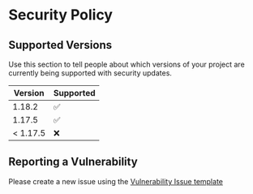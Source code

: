 # Security Policy

## Supported Versions

Use this section to tell people about which versions of your project are
currently being supported with security updates.

| Version | Supported          |
| ------- | ------------------ |
| 1.18.2   | :white_check_mark: |
| 1.17.5   | :white_check_mark: |
| < 1.17.5   | :x: |

## Reporting a Vulnerability

Please create a new issue using the [Vulnerability Issue template](https://github.com/NASA-PDS-Incubator/validate/issues/new?assignees=jordanpadams&labels=triage-needed%2C+security&template=vulnerability-issue.md&title=%5BSECURITY%5D+Title+Here)
